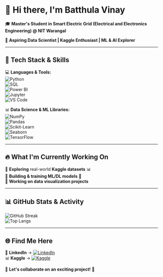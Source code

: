# 👋 Hi there, I'm **Batthula Vinay**  

🎓 **Master's Student in Smart Electric Grid (Electrical and Electronics Engineering) @ NIT Warangal**  

🚀 **Aspiring Data Scientist | Kaggle Enthusiast | ML & AI Explorer**  

---

## 🔧 **Tech Stack & Skills**  
💻 **Languages & Tools:**  
![Python](https://img.shields.io/badge/Python-3776AB?style=for-the-badge&logo=python&logoColor=white)  
![SQL](https://img.shields.io/badge/SQL-4479A1?style=for-the-badge&logo=postgresql&logoColor=white)  
![Power BI](https://img.shields.io/badge/PowerBI-F2C811?style=for-the-badge&logo=powerbi&logoColor=black)  
![Jupyter](https://img.shields.io/badge/Jupyter-F37626?style=for-the-badge&logo=jupyter&logoColor=white)  
![VS Code](https://img.shields.io/badge/VS%20Code-007ACC?style=for-the-badge&logo=visual-studio-code&logoColor=white)  

📊 **Data Science & ML Libraries:**  
![NumPy](https://img.shields.io/badge/NumPy-013243?style=for-the-badge&logo=numpy&logoColor=white)  
![Pandas](https://img.shields.io/badge/Pandas-150458?style=for-the-badge&logo=pandas&logoColor=white)  
![Scikit-Learn](https://img.shields.io/badge/Scikit%20Learn-F7931E?style=for-the-badge&logo=scikitlearn&logoColor=white)  
![Seaborn](https://img.shields.io/badge/Seaborn-3776AB?style=for-the-badge)  
![TensorFlow](https://img.shields.io/badge/TensorFlow-FF6F00?style=for-the-badge&logo=tensorflow&logoColor=white)  

---

## 🔥 **What I'm Currently Working On**  
🔹 **Exploring** real-world **Kaggle datasets** 📊  
🔹 **Building & training ML/DL models** 🤖  
🔹 **Working on data visualization projects**   

---

## 📊 **GitHub Stats & Activity**  
![GitHub Streak](https://github-readme-streak-stats.herokuapp.com?user=batthulavinay&theme=radical&hide_border=true)  
![Top Langs](https://github-readme-stats.vercel.app/api/top-langs/?username=batthulavinay&layout=compact&theme=radical)  

---

## 🌐 **Find Me Here**  
🔗 **LinkedIn** → [![LinkedIn](https://img.shields.io/badge/LinkedIn-0A66C2?style=for-the-badge&logo=linkedin&logoColor=white)](https://www.linkedin.com/in/batthula-vinay/)  
📊 **Kaggle** → [![Kaggle](https://img.shields.io/badge/Kaggle-20BEFF?style=for-the-badge&logo=kaggle&logoColor=white)](https://www.kaggle.com/batthulavinay)  

🤝 **Let's collaborate on an exciting project!** 🚀  

